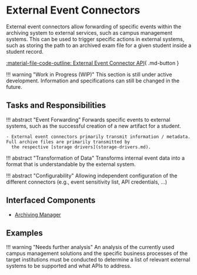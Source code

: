 # External Event Connectors

External event connectors allow forwarding of specific events within the archiving system to external services, such as
campus management systems. This can be used to trigger specific actions in external systems, such as storing the path to
an archived exam file for a given student inside a student record.

[:material-file-code-outline: External Event Connector API](../api/external-event-connectors.md){ .md-button }

!!! warning "Work in Progress (WIP)"
    This section is still under active development. Information and specifications can still be changed in the future.


## Tasks and Responsibilities

!!! abstract "Event Forwarding"
    Forwards specific events to external systems, such as the successful creation of a new artifact for a student.

    - External event connectors primarily transmit information / metadata. Full archive files are primarily transmitted by
      the respective [storage drivers](storage-drivers.md).

!!! abstract "Transformation of Data"
    Transforms internal event data into a format that is understandable by the external system.
    
!!! abstract "Configurability"
    Allowing independent configuration of the different connectors (e.g., event sensitivity list, API credentials, ...)


## Interfaced Components

- [Archiving Manager](archiving-manager.md)


## Examples

!!! warning "Needs further analysis"
    An analysis of the currently used campus management solutions and the specific business processes of the target
    institutions must be conducted to determine a list of relevant external systems to be supported and what APIs to
    address.
